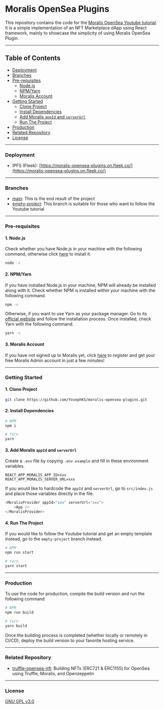 # Moralis OpenSea Plugins

This repository contains the code for the [Moralis OpenSea Youtube tutorial](https://www.youtube.com/watch?v=r2YFhfjIb3k&t=35s). It is a simple implementation of an NFT Marketplace dApp using React framework, mainly to showcase the simplicity of using Moralis OpenSea Plugin.

---

## Table of Contents

- [Deployment](https://github.com/senior0023/moralis-opensea-plugins#deployment)
- [Branches](https://github.com/senior0023/moralis-opensea-plugins#branches)
- [Pre-requisites](https://github.com/senior0023/moralis-opensea-plugins#pre-requisites)
	- [Node.js](https://github.com/senior0023/moralis-opensea-plugins#1-nodejs)
	- [NPM/Yarn](https://github.com/senior0023/moralis-opensea-plugins#2-npmyarn)
	- [Moralis Account](https://github.com/senior0023/moralis-opensea-plugins#3-moralis-account)
- [Getting Started](https://github.com/senior0023/moralis-opensea-plugins#getting-started)
	- [Clone Project](https://github.com/senior0023/moralis-opensea-plugins#1-clone-project)
	- [Install Dependencies](https://github.com/senior0023/moralis-opensea-plugins#2-install-dependencies)
	- [Add Moralis `appId` and `serverUrl`](https://github.com/senior0023/moralis-opensea-plugins#3-add-moralis-appid-and-serverurl)
	- [Run The Project](https://github.com/senior0023/moralis-opensea-plugins#3-add-moralis-appid-and-serverurl)
- [Production](https://github.com/senior0023/moralis-opensea-plugins#3-production)
- [Related Repository](https://github.com/senior0023/moralis-opensea-plugins#related-repository)
- [License](https://github.com/senior0023/moralis-opensea-plugins#license)

---

### Deployment

- IPFS (Fleek): [https://moralis-opensea-plugins.on.fleek.co/](https://moralis-opensea-plugins.on.fleek.co/)

---

### Branches

- [main](https://github.com/YosephKS/moralis-opensea-plugins/tree/main): This is the end result of the project
- [empty-project](https://github.com/YosephKS/moralis-opensea-plugins/tree/empty-project): This branch is suitable for those who want to follow the Youtube tutorial

---

### Pre-requisites

#### 1. Node.js

Check whether you have Node.js in your machine with the following command, otherwise click [here](https://nodejs.org/en/) to install it.

```bash
node -v
```

#### 2. NPM/Yarn

If you have installed Node.js in your machine, NPM will already be installed along with it. Check whether NPM is installed within your machine with the following command. 

```bash
npm -v
```

Otherwise, if you want to use Yarn as your package manager. Go to its [official website](https://yarnpkg.com/) and follow the installation process. Once installed, check Yarn with the following command.

```bash
yarn -v
```

#### 3. Moralis Account

If you have not signed up to Moralis yet, click [here](https://admin.moralis.io/register) to register and get your free Moralis Admin account in just a few minutes!

---

### Getting Started

#### 1. Clone Project

```bash
git clone https://github.com/YosephKS/moralis-opensea-plugins.git
```

#### 2. Install Dependencies

```bash
# NPM
npm i

# Yarn
yarn
```

#### 3. Add Moralis `appId` and `serverUrl`

Create a `.env` file by copying `.env.example` and fill in these environment variables.

```
REACT_APP_MORALIS_APP_ID=xxx
REACT_APP_MORALIS_SERVER_URL=xxx
```

If you would like to hardcode the `appId` and `serverUrl`, go to `src/index.js` and place those variables directly in the file.

```js
<MoralisProvider appId="xxx" serverUrl="xxx">
	<App />
</MoralisProvider>
```

#### 4. Run The Project

If you would like to follow the Youtube tutorial and get an empty template instead, go to the `empty-project` branch instead.

```bash
# NPM
npm run start

# Yarn
yarn start
```
---

### Production

To use the code for production, compile the build version and run the following command

```bash
# NPM
npm run build

# Yarn
yarn build
```

Once the building process is completed (whether locally or remotely in CI/CD), deploy the build version to your favorite hosting service.

---

### Related Repository

- [truffle-opensea-nft](https://github.com/YosephKS/truffle-opensea-nft): Building NFTs (ERC721 & ERC1155) for OpenSea using Truffle, Moralis, and Openzeppelin

---

### License

[GNU GPL v3.0](https://github.com/YosephKS/moralis-opensea-plugins/blob/main/LICENSE)
